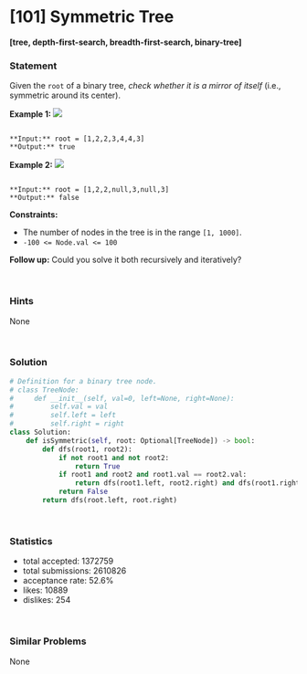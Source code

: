 # [101] Symmetric Tree

**[tree, depth-first-search, breadth-first-search, binary-tree]**

### Statement

Given the `root` of a binary tree, *check whether it is a mirror of itself* (i.e., symmetric around its center).


**Example 1:**
![](https://assets.leetcode.com/uploads/2021/02/19/symtree1.jpg)

```

**Input:** root = [1,2,2,3,4,4,3]
**Output:** true

```

**Example 2:**
![](https://assets.leetcode.com/uploads/2021/02/19/symtree2.jpg)

```

**Input:** root = [1,2,2,null,3,null,3]
**Output:** false

```

**Constraints:**
* The number of nodes in the tree is in the range `[1, 1000]`.
* `-100 <= Node.val <= 100`


**Follow up:** Could you solve it both recursively and iteratively?

<br>

### Hints

None

<br>

### Solution

```py
# Definition for a binary tree node.
# class TreeNode:
#     def __init__(self, val=0, left=None, right=None):
#         self.val = val
#         self.left = left
#         self.right = right
class Solution:
    def isSymmetric(self, root: Optional[TreeNode]) -> bool:
        def dfs(root1, root2):
            if not root1 and not root2:
                return True
            if root1 and root2 and root1.val == root2.val:
                return dfs(root1.left, root2.right) and dfs(root1.right, root2.left)
            return False
        return dfs(root.left, root.right)
```

<br>

### Statistics

- total accepted: 1372759
- total submissions: 2610826
- acceptance rate: 52.6%
- likes: 10889
- dislikes: 254

<br>

### Similar Problems

None

